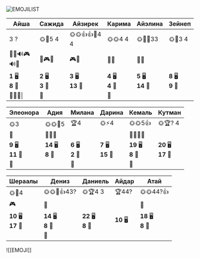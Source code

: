 ![EMOJILIST](EMOJILIST)

| Айша                      | Сажида                | Айзирек                | Карима                | Айэлина                | Зейнеп                |
| ------------------------- | --------------------- | ---------------------- | --------------------- | ---------------------- | --------------------- |
| 3 ?                       | 🌞🏅️5 4              | 🌞🌞👍👍🔑4 4          | 🌞🌞4 4               | 🌞🏅️👻33              | 🌞🧐3 4               |
| 🔔🔔🔊🎮🔊🔔              | 🔔🎮🔔                | 🎮🔔                   | 🔔🔔                  | 🔔🔔                   |                       |
| **1** 🖥️<br>**8** 🏫<br> | **2** 🖥️<br>**3** 🏫 | **3** 🖥️<br>**13** 🏫 | **4** 🖥️<br>**4** 🏫 | **5** 🖥️<br>**14** 🏫 | **8** 🖥️<br>**9** 🏫 |
| 👻👻👻\|                  | 👻                    |                        | 👻                    |                        |                       |

| Элеонора               | Адия                   | Милана                | Дарина                 | Кемаль                 | Кутман                  |
| ---------------------- | ---------------------- | --------------------- | ---------------------- | ---------------------- | ----------------------- |
| 🌞3                    | 🌞🌞🏅️5               | 🏆4                   | 🌞⚡4                   | 🌞🌞5👍                | 🌞🏆? 4                 |
| 🔔                     | 🔔🔔🔔                 |                       |                        | 🔔🔔🔔🔔               |                         |
| **9** 🖥️<br>**11** 🏫 | **14** 🖥️<br>**8** 🏫 | **6** 🖥️<br>**2** 🏫 | **7** 🖥️<br>**15** 🏫 | **19** 🖥️<br>**8** 🏫 | **20** 🖥️<br>**17** 🏫 |
| 👻                     |                        | 👻                    |                        | 👻                     |                         |

| Шераалы                 | Дениз                  | Даниель                | Айдар      | Атай                   |
| ----------------------- | ---------------------- | ---------------------- | ---------- | ---------------------- |
| 🌞🌈4                   | 🌞🌞🔑👍43?            | 🌞🏆4 3                | 🏆44?      | 🌞🌞44?👍              |
| 🎮                      | 🐒                     |                        |            | 🔔                     |
| **10** 🖥️<br>**17** 🏫 | **14** 🖥️<br>**8** 🏫 | **22** 🖥️<br>**8** 🏫 | **10** 🖥️ | **18** 🖥️<br>**8** 🏫 |
|                         | 👻                     |                        |            |                        |

![[EMOJI]]
